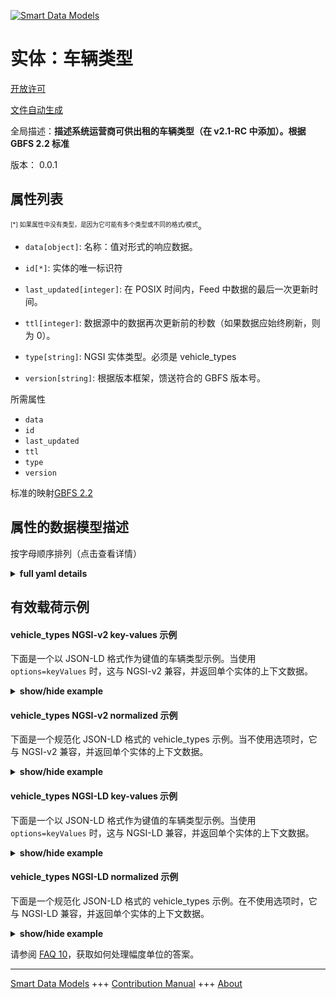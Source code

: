 <!-- 10-Header -->  
[![Smart Data Models](https://smartdatamodels.org/wp-content/uploads/2022/01/SmartDataModels_logo.png "Logo")](https://smartdatamodels.org)  
实体：车辆类型  
=======<!-- /10-Header -->  
<!-- 15-License -->  
[开放许可](https://github.com/smart-data-models//dataModel.GBFS/blob/master/vehicle_types/LICENSE.md)  
[文件自动生成](https://docs.google.com/presentation/d/e/2PACX-1vTs-Ng5dIAwkg91oTTUdt8ua7woBXhPnwavZ0FxgR8BsAI_Ek3C5q97Nd94HS8KhP-r_quD4H0fgyt3/pub?start=false&loop=false&delayms=3000#slide=id.gb715ace035_0_60)  
<!-- /15-License -->  
<!-- 20-Description -->  
全局描述：**描述系统运营商可供出租的车辆类型（在 v2.1-RC 中添加）。根据 GBFS 2.2 标准**  
版本： 0.0.1  
<!-- /20-Description -->  
<!-- 30-PropertiesList -->  

## 属性列表  

<sup><sub>[*] 如果属性中没有类型，是因为它可能有多个类型或不同的格式/模式</sub></sup>。  
- `data[object]`: 名称：值对形式的响应数据。  	  
- `id[*]`: 实体的唯一标识符  - `last_updated[integer]`: 在 POSIX 时间内，Feed 中数据的最后一次更新时间。  - `ttl[integer]`: 数据源中的数据再次更新前的秒数（如果数据应始终刷新，则为 0）。  - `type[string]`: NGSI 实体类型。必须是 vehicle_types  - `version[string]`: 根据版本框架，馈送符合的 GBFS 版本号。  <!-- /30-PropertiesList -->  
<!-- 35-RequiredProperties -->  
所需属性  
- `data`  - `id`  - `last_updated`  - `ttl`  - `type`  - `version`  <!-- /35-RequiredProperties -->  
<!-- 40-RequiredProperties -->  
标准的映射[GBFS 2.2](https://github.com/NABSA/gbfs/blob/v2.2/gbfs.md)  
<!-- /40-RequiredProperties -->  
<!-- 50-DataModelHeader -->  
## 属性的数据模型描述  
按字母顺序排列（点击查看详情）  
<!-- /50-DataModelHeader -->  
<!-- 60-ModelYaml -->  
<details><summary><strong>full yaml details</strong></summary>    
```yaml  
vehicle_types:    
  description: Describes the types of vehicles that System operator has available for rent (added in v2.1-RC). According to the Standard GBFS 2.2    
  properties:    
    data:    
      description: 'Response data in the form of name:value pairs.'    
      properties:    
        vehicle_types:    
          description: Array that contains one object per vehicle type in the system as defined below.    
          if:    
            properties:    
              propulsion_type:    
                const:    
                  - electric    
                  - electric_assist    
                  - combustion    
          items:    
            properties:    
              form_factor:    
                description: The vehicle's general form factor.    
                enum:    
                  - bicycle    
                  - car    
                  - moped    
                  - other    
                  - scooter    
                type: string    
              max_range_meters:    
                description: The furthest distance in meters that the vehicle can travel without recharging or refueling when it has the maximum amount of energy potential.    
                minimum: 0    
                type: number    
              name:    
                description: The public name of this vehicle type.    
                type: string    
              propulsion_type:    
                description: The primary propulsion type of the vehicle.    
                enum:    
                  - human    
                  - electric_assist    
                  - electric    
                  - combustion    
                type: string    
              vehicle_type_id:    
                description: Unique identifier of a vehicle type.    
                type: string    
            required:    
              - vehicle_type_id    
              - form_factor    
              - propulsion_type    
            type: object    
          then:    
            properties:    
              max_range_meters:    
                required:    
                  - max_range_meters    
          type: array    
      required:    
        - vehicle_types    
      type: object    
      x-ngsi:    
        type: Property    
    id:    
      anyOf:    
        - description: Identifier format of any NGSI entity    
          maxLength: 256    
          minLength: 1    
          pattern: ^[\w\-\.\{\}\$\+\*\[\]`|~^@!,:\\]+$    
          type: string    
          x-ngsi:    
            type: Property    
        - description: Identifier format of any NGSI entity    
          format: uri    
          type: string    
          x-ngsi:    
            type: Property    
      description: Unique identifier of the entity    
      x-ngsi:    
        type: Property    
    last_updated:    
      description: Last time the data in the feed was updated in POSIX time.    
      minimum: 1450155600    
      type: integer    
      x-ngsi:    
        type: Property    
    ttl:    
      description: Number of seconds before the data in the feed will be updated again (0 if the data should always be refreshed).    
      minimum: 0    
      type: integer    
      x-ngsi:    
        type: Property    
    type:    
      description: NGSI entity type. It has to be vehicle_types    
      enum:    
        - vehicle_types    
      type: string    
      x-ngsi:    
        type: Property    
    version:    
      description: 'GBFS version number to which the feed conforms, according to the versioning framework.'    
      enum:    
        - 2.1-RC    
        - 2.1    
        - 2.2    
        - 3.0-RC    
        - 3.0    
      type: string    
      x-ngsi:    
        type: Property    
  required:    
    - data    
    - id    
    - last_updated    
    - ttl    
    - type    
    - version    
  type: object    
  x-derived-from: https://github.com/NABSA/gbfs/blob/v2.2/gbfs.md    
  x-disclaimer: 'Redistribution and use in source and binary forms, with or without modification, are permitted  provided that the license conditions are met. Copyleft (c) 2022 Contributors to Smart Data Models Program'    
  x-license-url: https://github.com/smart-data-models/dataModel.GBFS/blob/master/vehicle_types/LICENSE.md    
  x-model-schema: https://smart-data-models.github.io/dataModel.GBFS/vehicle_types/schema.json    
  x-model-tags: GBFS    
  x-version: 0.0.1    
```  
</details>    
<!-- /60-ModelYaml -->  
<!-- 70-MiddleNotes -->  
<!-- /70-MiddleNotes -->  
<!-- 80-Examples -->  
## 有效载荷示例  
#### vehicle_types NGSI-v2 key-values 示例  
下面是一个以 JSON-LD 格式作为键值的车辆类型示例。当使用 `options=keyValues` 时，这与 NGSI-v2 兼容，并返回单个实体的上下文数据。  
<details><summary><strong>show/hide example</strong></summary>    
```json  
{  
  "id": "urn:ngsi-ld:vehicle_types:id:FNNO:60592292",  
  "type": "vehicle_types",  
  "last_updated": 1609866247,  
  "ttl": 0,  
  "version": "3.0",  
  "data": {  
    "vehicle_types": [  
      {  
        "vehicle_type_id": "abc123",  
        "form_factor": "bicycle",  
        "propulsion_type": "human",  
        "name": "Example Basic Bike",  
        "default_reserve_time": 30,  
        "return_type": [  
          "any_station",  
          "free_floating"  
        ],  
        "vehicle_assets": {  
          "icon_url": "https://www.example.com/assets/icon_bicycle.svg",  
          "icon_url_dark": "https://www.example.com/assets/icon_bicycle_dark.svg",  
          "icon_last_modified": "2021-06-15"  
        },  
        "default_pricing_plan_id": "bike_plan_1",  
        "pricing_plan_ids": [  
          "bike_plan_1",  
          "bike_plan_2",  
          "bike_plan_3"  
        ]  
      },  
      {  
        "vehicle_type_id": "def456",  
        "form_factor": "scooter",  
        "propulsion_type": "electric",  
        "name": "Example E-scooter V2",  
        "default_reserve_time": 30,  
        "max_range_meters": 12345,  
        "return_type": [  
          "free_floating"  
        ],  
        "vehicle_assets": {  
          "icon_url": "https://www.example.com/assets/icon_escooter.svg",  
          "icon_url_dark": "https://www.example.com/assets/icon_escooter_dark.svg",  
          "icon_last_modified": "2021-06-15"  
        },  
        "default_pricing_plan_id": "scooter_plan_1"  
      },  
      {  
        "vehicle_type_id": "car1",  
        "form_factor": "car",  
        "propulsion_type": "combustion",  
        "name": "Four-door Sedan",  
        "default_reserve_time": 0,  
        "max_range_meters": 523992,  
        "return_type": [  
          "roundtrip_station"  
        ],  
        "vehicle_assets": {  
          "icon_url": "https://www.example.com/assets/icon_car.svg",  
          "icon_url_dark": "https://www.example.com/assets/icon_car_dark.svg",  
          "icon_last_modified": "2021-06-15"  
        },  
        "default_pricing_plan_id": "car_plan_1"  
      }  
    ]  
  }  
}  
```  
</details>  
#### vehicle_types NGSI-v2 normalized 示例  
下面是一个规范化 JSON-LD 格式的 vehicle_types 示例。当不使用选项时，它与 NGSI-v2 兼容，并返回单个实体的上下文数据。  
<details><summary><strong>show/hide example</strong></summary>    
```json  
{  
  "id": "urn:ngsi-ld:vehicle_types:id:FNNO:60592292",  
  "type": "vehicle_types",  
  "last_updated": {  
    "type": "Number",  
    "value": 1609866247  
  },  
  "ttl": {  
    "type": "Number",  
    "value": 0  
  },  
  "version": {  
    "type": "Text",  
    "value": "3.0"  
  },  
  "data": {  
    "type": "StructuredValue",  
    "value": {  
      "vehicle_types": [  
        {  
          "vehicle_type_id": "abc123",  
          "form_factor": "bicycle",  
          "propulsion_type": "human",  
          "name": "Example Basic Bike",  
          "default_reserve_time": 30,  
          "return_type": [  
            "any_station",  
            "free_floating"  
          ],  
          "vehicle_assets": {  
            "icon_url": "https://www.example.com/assets/icon_bicycle.svg",  
            "icon_url_dark": "https://www.example.com/assets/icon_bicycle_dark.svg",  
            "icon_last_modified": "2021-06-15"  
          },  
          "default_pricing_plan_id": "bike_plan_1",  
          "pricing_plan_ids": [  
            "bike_plan_1",  
            "bike_plan_2",  
            "bike_plan_3"  
          ]  
        },  
        {  
          "vehicle_type_id": "def456",  
          "form_factor": "scooter",  
          "propulsion_type": "electric",  
          "name": "Example E-scooter V2",  
          "default_reserve_time": 30,  
          "max_range_meters": 12345,  
          "return_type": [  
            "free_floating"  
          ],  
          "vehicle_assets": {  
            "icon_url": "https://www.example.com/assets/icon_escooter.svg",  
            "icon_url_dark": "https://www.example.com/assets/icon_escooter_dark.svg",  
            "icon_last_modified": "2021-06-15"  
          },  
          "default_pricing_plan_id": "scooter_plan_1"  
        },  
        {  
          "vehicle_type_id": "car1",  
          "form_factor": "car",  
          "propulsion_type": "combustion",  
          "name": "Four-door Sedan",  
          "default_reserve_time": 0,  
          "max_range_meters": 523992,  
          "return_type": [  
            "roundtrip_station"  
          ],  
          "vehicle_assets": {  
            "icon_url": "https://www.example.com/assets/icon_car.svg",  
            "icon_url_dark": "https://www.example.com/assets/icon_car_dark.svg",  
            "icon_last_modified": "2021-06-15"  
          },  
          "default_pricing_plan_id": "car_plan_1"  
        }  
      ]  
    }  
  },  
  "@context": [  
    "https://smartdatamodels.org/context.jsonld"  
  ]  
}  
```  
</details>  
#### vehicle_types NGSI-LD key-values 示例  
下面是一个以 JSON-LD 格式作为键值的车辆类型示例。当使用 `options=keyValues` 时，这与 NGSI-LD 兼容，并返回单个实体的上下文数据。  
<details><summary><strong>show/hide example</strong></summary>    
```json  
{  
    "id": "urn:ngsi-ld:vehicle_types:id:FNNO:60592292",  
    "type": "vehicle_types",  
    "last_updated": 1609866247,  
    "ttl": 0,  
    "version": "3.0",  
    "data": {  
        "vehicle_types": [  
            {  
                "vehicle_type_id": "abc123",  
                "form_factor": "bicycle",  
                "propulsion_type": "human",  
                "name": "Example Basic Bike",  
                "default_reserve_time": 30,  
                "return_type": [  
                    "any_station",  
                    "free_floating"  
                ],  
                "vehicle_assets": {  
                    "icon_url": "https://www.example.com/assets/icon_bicycle.svg",  
                    "icon_url_dark": "https://www.example.com/assets/icon_bicycle_dark.svg",  
                    "icon_last_modified": "2021-06-15"  
                },  
                "default_pricing_plan_id": "bike_plan_1",  
                "pricing_plan_ids": [  
                    "bike_plan_1",  
                    "bike_plan_2",  
                    "bike_plan_3"  
                ]  
            },  
            {  
                "vehicle_type_id": "def456",  
                "form_factor": "scooter",  
                "propulsion_type": "electric",  
                "name": "Example E-scooter V2",  
                "default_reserve_time": 30,  
                "max_range_meters": 12345,  
                "return_type": [  
                    "free_floating"  
                ],  
                "vehicle_assets": {  
                    "icon_url": "https://www.example.com/assets/icon_escooter.svg",  
                    "icon_url_dark": "https://www.example.com/assets/icon_escooter_dark.svg",  
                    "icon_last_modified": "2021-06-15"  
                },  
                "default_pricing_plan_id": "scooter_plan_1"  
            },  
            {  
                "vehicle_type_id": "car1",  
                "form_factor": "car",  
                "propulsion_type": "combustion",  
                "name": "Four-door Sedan",  
                "default_reserve_time": 0,  
                "max_range_meters": 523992,  
                "return_type": [  
                    "roundtrip_station"  
                ],  
                "vehicle_assets": {  
                    "icon_url": "https://www.example.com/assets/icon_car.svg",  
                    "icon_url_dark": "https://www.example.com/assets/icon_car_dark.svg",  
                    "icon_last_modified": "2021-06-15"  
                },  
                "default_pricing_plan_id": "car_plan_1"  
            }  
        ]  
    },  
    "@context": [  
        "https://smartdatamodels.org/context.jsonld",  
        "https://raw.githubusercontent.com/smart-data-models/dataModel.GBFS/master/context.jsonld"  
    ]  
}  
```  
</details>  
#### vehicle_types NGSI-LD normalized 示例  
下面是一个规范化 JSON-LD 格式的 vehicle_types 示例。在不使用选项时，它与 NGSI-LD 兼容，并返回单个实体的上下文数据。  
<details><summary><strong>show/hide example</strong></summary>    
```json  
{  
    "id": "urn:ngsi-ld:vehicle_types:id:FNNO:60592292",  
    "type": "vehicle_types",  
    "last_updated": {  
        "type": "Property",  
        "value": 1609866247  
    },  
    "ttl": {  
        "type": "Property",  
        "value": 0  
    },  
    "version": {  
        "type": "Property",  
        "value": "3.0"  
    },  
    "data": {  
        "type": "Property",  
        "value": {  
            "vehicle_types": [  
                {  
                    "vehicle_type_id": "abc123",  
                    "form_factor": "bicycle",  
                    "propulsion_type": "human",  
                    "name": "Example Basic Bike",  
                    "default_reserve_time": 30,  
                    "return_type": [  
                        "any_station",  
                        "free_floating"  
                    ],  
                    "vehicle_assets": {  
                        "icon_url": "https://www.example.com/assets/icon_bicycle.svg",  
                        "icon_url_dark": "https://www.example.com/assets/icon_bicycle_dark.svg",  
                        "icon_last_modified": "2021-06-15"  
                    },  
                    "default_pricing_plan_id": "bike_plan_1",  
                    "pricing_plan_ids": [  
                        "bike_plan_1",  
                        "bike_plan_2",  
                        "bike_plan_3"  
                    ]  
                },  
                {  
                    "vehicle_type_id": "def456",  
                    "form_factor": "scooter",  
                    "propulsion_type": "electric",  
                    "name": "Example E-scooter V2",  
                    "default_reserve_time": 30,  
                    "max_range_meters": 12345,  
                    "return_type": [  
                        "free_floating"  
                    ],  
                    "vehicle_assets": {  
                        "icon_url": "https://www.example.com/assets/icon_escooter.svg",  
                        "icon_url_dark": "https://www.example.com/assets/icon_escooter_dark.svg",  
                        "icon_last_modified": "2021-06-15"  
                    },  
                    "default_pricing_plan_id": "scooter_plan_1"  
                },  
                {  
                    "vehicle_type_id": "car1",  
                    "form_factor": "car",  
                    "propulsion_type": "combustion",  
                    "name": "Four-door Sedan",  
                    "default_reserve_time": 0,  
                    "max_range_meters": 523992,  
                    "return_type": [  
                        "roundtrip_station"  
                    ],  
                    "vehicle_assets": {  
                        "icon_url": "https://www.example.com/assets/icon_car.svg",  
                        "icon_url_dark": "https://www.example.com/assets/icon_car_dark.svg",  
                        "icon_last_modified": "2021-06-15"  
                    },  
                    "default_pricing_plan_id": "car_plan_1"  
                }  
            ]  
        }  
    },  
    "@context": [  
        "https://smartdatamodels.org/context.jsonld",  
        "https://raw.githubusercontent.com/smart-data-models/dataModel.GBFS/master/context.jsonld"  
    ]  
}  
```  
</details><!-- /80-Examples -->  
<!-- 90-FooterNotes -->  
<!-- /90-FooterNotes -->  
<!-- 95-Units -->  
请参阅 [FAQ 10](https://smartdatamodels.org/index.php/faqs/)，获取如何处理幅度单位的答案。  
<!-- /95-Units -->  
<!-- 97-LastFooter -->  
---  
[Smart Data Models](https://smartdatamodels.org) +++ [Contribution Manual](https://bit.ly/contribution_manual) +++ [About](https://bit.ly/Introduction_SDM)<!-- /97-LastFooter -->  
